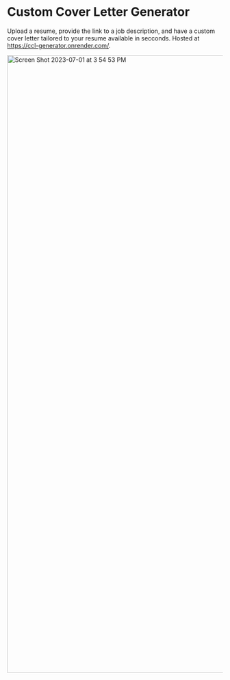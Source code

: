 # Custom Cover Letter Generator
Upload a resume, provide the link to a job description, and have a custom cover letter tailored to your resume available in secconds. Hosted at https://ccl-generator.onrender.com/.

<img width="1440" alt="Screen Shot 2023-07-01 at 3 54 53 PM" src="https://github.com/shloke01/custom-cover-letter-generator/assets/75258997/4cbb8fe5-e3af-404e-ad74-901e056e2f24">
